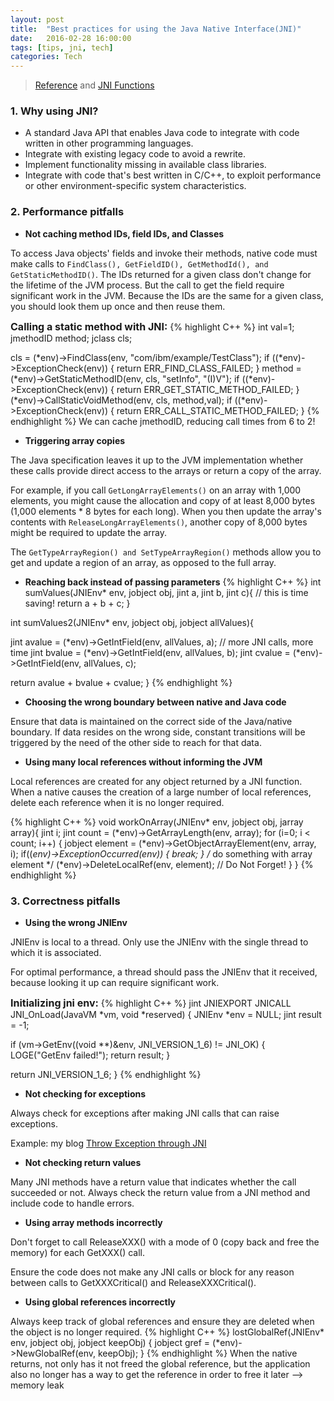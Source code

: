 ```yaml
---
layout: post
title:  "Best practices for using the Java Native Interface(JNI)"
date:   2016-02-28 16:00:00
tags: [tips, jni, tech]
categories: Tech
---
```


>  [Reference](https://www.ibm.com/developerworks/library/j-jni/)
>  and [JNI Functions](http://docs.oracle.com/javase/1.5.0/docs/guide/jni/spec/functions.html)

### 1. Why using JNI?
* A standard Java API that enables Java code to integrate with code written in other programming languages.
* Integrate with existing legacy code to avoid a rewrite.
* Implement functionality missing in available class libraries.
* Integrate with code that's best written in C/C++, to exploit performance or other environment-specific system characteristics.

### 2. Performance pitfalls

* **Not caching method IDs, field IDs, and Classes**

To access Java objects' fields and invoke their methods, native code must make calls to `FindClass(), GetFieldID(), GetMethodId(), and GetStaticMethodID()`. The IDs returned for a given class don't change for the lifetime of the JVM process. But the call to get the field require significant work in the JVM. Because the IDs are the same for a given class, you should look them up once and then reuse them.

**<font size="3">Calling a static method with JNI:</font>**
{% highlight C++ %}
int val=1;
jmethodID method;
jclass cls;

cls = (*env)->FindClass(env, "com/ibm/example/TestClass");
if ((*env)->ExceptionCheck(env)) {
   return ERR_FIND_CLASS_FAILED;
}
method = (*env)->GetStaticMethodID(env, cls, "setInfo", "(I)V");
if ((*env)->ExceptionCheck(env)) {
   return ERR_GET_STATIC_METHOD_FAILED;
}
(*env)->CallStaticVoidMethod(env, cls, method,val);
if ((*env)->ExceptionCheck(env)) {
   return ERR_CALL_STATIC_METHOD_FAILED;
}
{% endhighlight %}
We can cache jmethodID, reducing call times from 6 to 2!

* **Triggering array copies**

The Java specification leaves it up to the JVM implementation whether these calls provide direct access to the arrays or return a copy of the array.

For example, if you call `GetLongArrayElements()` on an array with 1,000 elements, you might cause the allocation and copy of at least 8,000 bytes (1,000 elements * 8 bytes for each long). When you then update the array's contents with `ReleaseLongArrayElements()`, another copy of 8,000 bytes might be required to update the array. 

The `GetTypeArrayRegion() and SetTypeArrayRegion()` methods allow you to get and update a region of an array, as opposed to the full array. 

* **Reaching back instead of passing parameters**
{% highlight C++ %}
int sumValues(JNIEnv* env, jobject obj, jint a, jint b, jint c){  // this is time saving!
   return a + b + c;
}

int sumValues2(JNIEnv* env, jobject obj, jobject allValues){

   jint avalue = (*env)->GetIntField(env, allValues, a);  // more JNI calls, more time
   jint bvalue = (*env)->GetIntField(env, allValues, b);
   jint cvalue = (*env)->GetIntField(env, allValues, c);
   
   return avalue + bvalue + cvalue;
}
{% endhighlight %}

* **Choosing the wrong boundary between native and Java code**

Ensure that data is maintained on the correct side of the Java/native boundary. If data resides on the wrong side, constant transitions will be triggered by the need of the other side to reach for that data.

* **Using many local references without informing the JVM**

Local references are created for any object returned by a JNI function. When a native causes the creation of a large number of local references, delete each reference when it is no longer required.

{% highlight C++ %}
void workOnArray(JNIEnv* env, jobject obj, jarray array){
   jint i;
   jint count = (*env)->GetArrayLength(env, array);
   for (i=0; i < count; i++) {
      jobject element = (*env)->GetObjectArrayElement(env, array, i);
      if((*env)->ExceptionOccurred(env)) {
         break;
      }
      /* do something with array element */
      (*env)->DeleteLocalRef(env, element);  // Do Not Forget!
   }
}
{% endhighlight %}

### 3. Correctness pitfalls

* **Using the wrong JNIEnv**

JNIEnv is local to a thread. Only use the JNIEnv with the single thread to which it is associated.

For optimal performance, a thread should pass the JNIEnv that it received, because looking it up can require significant work.

**<font size="3">Initializing jni env:</font>**
{% highlight C++ %}
jint JNIEXPORT JNICALL JNI_OnLoad(JavaVM *vm, void *reserved) {
  JNIEnv *env = NULL;
  jint result = -1;

  if (vm->GetEnv((void **)&env, JNI_VERSION_1_6) != JNI_OK) {
    LOGE("GetEnv failed!");
    return result;
  }

  return JNI_VERSION_1_6;
}
{% endhighlight %}

* **Not checking for exceptions**

Always check for exceptions after making JNI calls that can raise exceptions.

Example: my blog [Throw Exception through JNI](http://wykvictor.github.io/2016/02/18/JNI-C++-Throw-Exception-to-Java.html#ioaoc)

* **Not checking return values**

Many JNI methods have a return value that indicates whether the call succeeded or not. Always check the return value from a JNI method and include code to handle errors.

* **Using array methods incorrectly**

Don't forget to call ReleaseXXX() with a mode of 0 (copy back and free the memory) for each GetXXX() call.

Ensure the code does not make any JNI calls or block for any reason between calls to GetXXXCritical() and ReleaseXXXCritical().

* **Using global references incorrectly**

Always keep track of global references and ensure they are deleted when the object is no longer required.
{% highlight C++ %}
lostGlobalRef(JNIEnv* env, jobject obj, jobject keepObj) {
   jobject gref = (*env)->NewGlobalRef(env, keepObj);
}
{% endhighlight %}
When the native returns, not only has it not freed the global reference, but the application also no longer has a way to get the reference in order to free it later --> memory leak